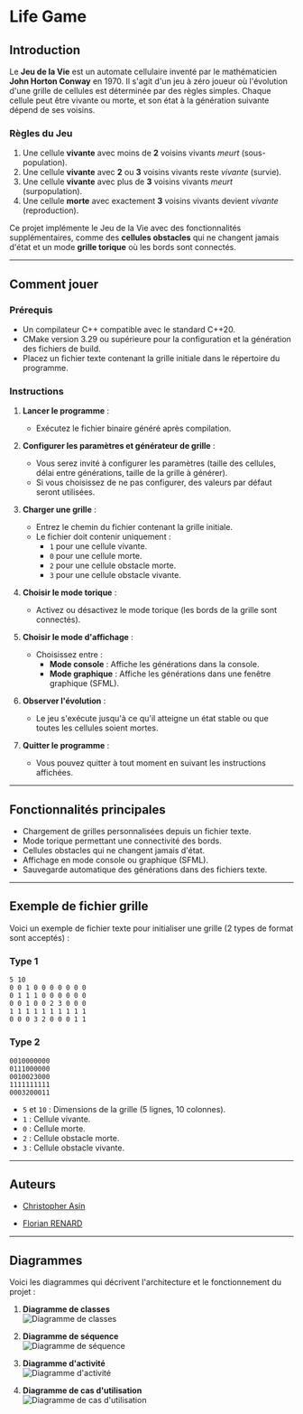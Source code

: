 # Life Game

## Introduction

Le **Jeu de la Vie** est un automate cellulaire inventé par le mathématicien **John Horton Conway** en 1970. Il s'agit d'un jeu à zéro joueur où l'évolution d'une grille de cellules est déterminée par des règles simples. Chaque cellule peut être vivante ou morte, et son état à la génération suivante dépend de ses voisins.

### Règles du Jeu
1. Une cellule **vivante** avec moins de **2** voisins vivants _meurt_ (sous-population).
2. Une cellule **vivante** avec **2** ou **3** voisins vivants reste _vivante_ (survie).
3. Une cellule **vivante** avec plus de **3** voisins vivants _meurt_ (surpopulation).
4. Une cellule **morte** avec exactement **3** voisins vivants devient _vivante_ (reproduction).

Ce projet implémente le Jeu de la Vie avec des fonctionnalités supplémentaires, comme des **cellules obstacles** qui ne changent jamais d'état et un mode **grille torique** où les bords sont connectés.

---

## Comment jouer

### Prérequis
- Un compilateur C++ compatible avec le standard C++20.
- CMake version 3.29 ou supérieure pour la configuration et la génération des fichiers de build.
- Placez un fichier texte contenant la grille initiale dans le répertoire du programme.

### Instructions
1. **Lancer le programme** :
    - Exécutez le fichier binaire généré après compilation.

2. **Configurer les paramètres et générateur de grille** :
    - Vous serez invité à configurer les paramètres (taille des cellules, délai entre générations, taille de la grille à générer).
    - Si vous choisissez de ne pas configurer, des valeurs par défaut seront utilisées.

3. **Charger une grille** :
    - Entrez le chemin du fichier contenant la grille initiale.
    - Le fichier doit contenir uniquement :
        - `1` pour une cellule vivante.
        - `0` pour une cellule morte.
        - `2` pour une cellule obstacle morte.
        - `3` pour une cellule obstacle vivante.

4. **Choisir le mode torique** :
    - Activez ou désactivez le mode torique (les bords de la grille sont connectés).

5. **Choisir le mode d'affichage** :
    - Choisissez entre :
        - **Mode console** : Affiche les générations dans la console.
        - **Mode graphique** : Affiche les générations dans une fenêtre graphique (SFML).

6. **Observer l'évolution** :
    - Le jeu s'exécute jusqu'à ce qu'il atteigne un état stable ou que toutes les cellules soient mortes.

7. **Quitter le programme** :
    - Vous pouvez quitter à tout moment en suivant les instructions affichées.

---

## Fonctionnalités principales

- Chargement de grilles personnalisées depuis un fichier texte.
- Mode torique permettant une connectivité des bords.
- Cellules obstacles qui ne changent jamais d'état.
- Affichage en mode console ou graphique (SFML).
- Sauvegarde automatique des générations dans des fichiers texte.

---

## Exemple de fichier grille

Voici un exemple de fichier texte pour initialiser une grille (2 types de format sont acceptés) :
### Type 1
```plaintext
5 10
0 0 1 0 0 0 0 0 0 0
0 1 1 1 0 0 0 0 0 0
0 0 1 0 0 2 3 0 0 0
1 1 1 1 1 1 1 1 1 1
0 0 0 3 2 0 0 0 1 1
```
### Type 2
```plaintext
0010000000
0111000000
0010023000
1111111111
0003200011
```

- `5` et `10` : Dimensions de la grille (5 lignes, 10 colonnes).
- `1` : Cellule vivante.
- `0` : Cellule morte.
- `2` : Cellule obstacle morte.
- `3` : Cellule obstacle vivante.

---

## Auteurs
- [Christopher Asin](https://www.github.com/RiperPro03)


- [Florian RENARD](https://github.com/foxTBT)

---

## Diagrammes

Voici les diagrammes qui décrivent l'architecture et le fonctionnement du projet :

1. **Diagramme de classes**  
   ![Diagramme de classes](https://i.imgur.com/hEnywei.png)

2. **Diagramme de séquence**  
   ![Diagramme de séquence](https://i.imgur.com/vcZia2Q.png)

3. **Diagramme d'activité**  
   ![Diagramme d'activité](https://i.imgur.com/LgByHiM.png)

4. **Diagramme de cas d'utilisation**  
   ![Diagramme de cas d'utilisation](https://i.imgur.com/wst2wed.png)

